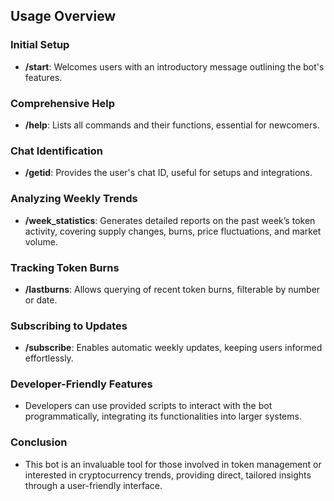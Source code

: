 ## Usage Overview

### Initial Setup
- **/start**: Welcomes users with an introductory message outlining the bot's features.

### Comprehensive Help
- **/help**: Lists all commands and their functions, essential for newcomers.

### Chat Identification
- **/getid**: Provides the user's chat ID, useful for setups and integrations.

### Analyzing Weekly Trends
- **/week_statistics**: Generates detailed reports on the past week’s token activity, covering supply changes, burns, price fluctuations, and market volume.

### Tracking Token Burns
- **/lastburns**: Allows querying of recent token burns, filterable by number or date.

### Subscribing to Updates
- **/subscribe**: Enables automatic weekly updates, keeping users informed effortlessly.

### Developer-Friendly Features
- Developers can use provided scripts to interact with the bot programmatically, integrating its functionalities into larger systems.

### Conclusion
- This bot is an invaluable tool for those involved in token management or interested in cryptocurrency trends, providing direct, tailored insights through a user-friendly interface.
